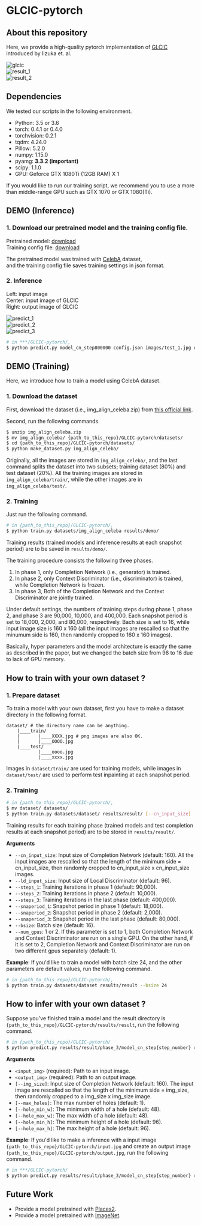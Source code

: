 # GLCIC-pytorch


## About this repository

Here, we provide a high-quality pytorch implementation of [GLCIC](http://hi.cs.waseda.ac.jp/~iizuka/projects/completion/data/completion_sig2017.pdf) introduced by Iizuka et. al.

![glcic](https://i.imgur.com/KY26J85.png)  
![result_1](https://i.imgur.com/SYkn6Uo.png)  
![result_2](https://i.imgur.com/T8GGx1g.jpg)  

## Dependencies

We tested our scripts in the following environment.

* Python: 3.5 or 3.6
* torch: 0.4.1 or 0.4.0
* torchvision: 0.2.1
* tqdm: 4.24.0
* Pillow: 5.2.0
* numpy: 1.15.0
* pyamg: **3.3.2 (important)**
* scipy: 1.1.0
* GPU: Geforce GTX 1080Ti (12GB RAM) X 1

If you would like to run our training script, we recommend you to
use a more than middle-range GPU such as GTX 1070 or GTX 1080(Ti).

## DEMO (Inference)

### 1. Download our pretrained model and the training config file.

Pretrained model: [download](https://keiojp0-my.sharepoint.com/:u:/g/personal/snake_istobelieve_keio_jp/ESE3r7YYFkxFp6HPsHs0GiMBbWfUXMfCX38kuvjZepxz_A?e=562a4C)  
Training config file: [download](https://keiojp0-my.sharepoint.com/:u:/g/personal/snake_istobelieve_keio_jp/EUjlDkDjzxVOt69QPD7AGtcBPrX9pc1XfGMoOTgj8E5wow?e=6s4SYi)

The pretrained model was trained with [CelebA](http://mmlab.ie.cuhk.edu.hk/projects/CelebA.html) dataset,  
and the training config file saves training settings in json format.


### 2. Inference

Left: input image  
Center: input image of GLCIC  
Right: output image of GLCIC  

![predict_1](https://i.imgur.com/U4VAeFc.jpg)  
![predict_2](https://i.imgur.com/B4T8Z3Y.jpg)  
![predict_3](https://i.imgur.com/1wRQf5m.jpg)  

```bash
# in ***/GLCIC-pytorch/,
$ python predict.py model_cn_step800000 config.json images/test_1.jpg out.jpg
```

## DEMO (Training)

Here, we introduce how to train a model using CelebA dataset.

### 1. Download the dataset

First, download the dataset (i.e., img\_align\_celeba.zip) from [this official link](https://drive.google.com/open?id=0B7EVK8r0v71pZjFTYXZWM3FlRnM).

Second, run the following commands.

```bash
$ unzip img_align_celeba.zip
$ mv img_align_celeba/ {path_to_this_repo}/GLCIC-pytorch/datasets/
$ cd {path_to_this_repo}/GLCIC-pytorch/datasets/
$ python make_dataset.py img_align_celeba/
```

Originally, all the images are stored in `img_align_celeba/`,
and the last command splits the dataset into two subsets; training dataset (80%) and test dataset (20%). All the training images are stored in `img_align_celeba/train/`, while
the other images are in `img_align_celeba/test/`.


### 2. Training

Just run the following command.

```bash
# in {path_to_this_repo}/GLCIC-pytorch/,
$ python train.py datasets/img_align_celeba results/demo/
```

Training results (trained models and inference results at each snapshot period) are to be saved in `results/demo/`.

The training procedure consists the following three phases.  
1. In phase 1, only Completion Network (i.e., generator) is trained.
2. In phase 2, only Context Discriminator (i.e., discriminator) is trained, while Completion Network is frozen.
3. In phase 3, Both of the Completion Network and the Context Discriminator are jointly trained.

Under default settings, the numbers of training steps during phase 1, phase 2, and phase 3 are 90,000, 10,000, and 400,000. Each snapshot period is set to 18,000, 2,000, and 80,000, respectively. Bach size is set to 16, while input image size is 160 x 160 (all the input images are rescalled so that the minumum side is 160, then randomly cropped to 160 x 160 images).

Basically, hyper parameters and the model architecture is exactly the same as described in the paper, but we changed the batch size from 96 to 16 due to lack of GPU memory.

## How to train with your own dataset ?

### 1. Prepare dataset

To train a model with your own dataset, first you have to make a dataset
directory in the following format.

```
dataset/ # the directory name can be anything.
    |____train/
    |       |____XXXX.jpg # png images are also OK.
    |       |____OOOO.jpg
    |____test/
            |____oooo.jpg
            |____xxxx.jpg  
```

Images in `dataset/train/` are used for training models, while
images in `dataset/test/` are used to perform test inpainting at each
snapshot period.

### 2. Training

```bash
# in {path_to_this_repo}/GLCIC-pytorch/,
$ mv dataset/ datasets/
$ python train.py datasets/dataset/ results/result/ [--cn_input_size] [--ld_input_size] [--steps_1] [--steps_2] [--steps_3] [--snaperiod_1] [--snaperiod_2] [--snaperiod_3] [--bsize]
```

Training results for each training phase (trained models and test completion results at each snapshot period) are to be stored in `results/result/`.

**Arguments**  
* `--cn_input_size`: Input size of Completion Network (default: 160). All the input images are rescalled so that the length of the minimum side = cn\_input\_size,
then randomly cropped to cn\_input\_size x cn\_input\_size images.
* `--ld_input_size`: Input size of Local Discriminator (default: 96).
* `--steps_1`: Training iterations in phase 1 (default: 90,000).
* `--steps_2`: Training iterations in phase 2 (default: 10,000).
* `--steps_3`: Training iterations in the last phase (default: 400,000).
* `--snaperiod_1`: Snapshot period in phase 1 (default: 18,000).
* `--snaperiod_2`: Snapshot period in phase 2 (default: 2,000).
* `--snaperiod_3`: Snapshot period in the last phase (default: 80,000).
* `--bsize`: Batch size (default: 16).
* `--num_gpus`: 1 or 2. If this parameter is set to 1, both Completion Network and
Context Discriminator are run on a single GPU.
On the other hand, if it is set to 2, Completion Network and Context Discriminator
are run on two different gpus separately (default: 1).

**Example**: If you'd like to train a model with batch size 24, and the other parameters are default values, run the following command.

```bash
# in {path_to_this_repo}/GLCIC-pytorch/,
$ python train.py datasets/dataset results/result --bsize 24
```

## How to infer with your own dataset ?

Suppose you've finished train a model and the result directory is `{path_to_this_repo}/GLCIC-pytorch/results/result`, run the following command.

```bash
# in {path_to_this_repo}/GLCIC-pytorch/
$ python predict.py results/result/phase_3/model_cn_step{step_number} results/result/config.json <input_img> <output_img> [--max_holes] [--img_size] [--hole_min_w] [--hole_max_w] [--hole_min_h] [--hole_max_h]
```

**Arguments**  
* `<input_img>` (required): Path to an input image.
* `<output_img>` (required): Path to an output image.
* `[--img_size]`: Input size of Completion Network (default: 160). The input image are rescalled so that the length of the minimum side = img\_size,
then randomly cropped to a img\_size x img\_size image.
* `[--max_holes]`: The max number of holes (default: 1).
* `[--hole_min_w]`: The minimum width of a hole (default: 48).
* `[--hole_max_w]`: The max width of a hole (default: 48).
* `[--hole_min_h]`: The minimum height of a hole (default: 96).
* `[--hole_max_h]`: The max height of a hole (default: 96).

**Example**: If you'd like to make a inference with a input image `{path_to_this_repo}/GLCIC-pytorch/input.jpg` and create an output image `{path_to_this_repo}/GLCIC-pytorch/output.jpg`, run the following command.

```bash
# in ***/GLCIC-pytorch/
$ python predict.py results/result/phase_3/model_cn_step{step_number} results/result/config.json input.jpg output.jpg
```

## Future Work

* Provide a model pretrained with [Places2](http://places2.csail.mit.edu/).
* Provide a model pretrained with [ImageNet](http://www.image-net.org/).
